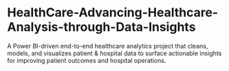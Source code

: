 # HealthCare-Advancing-Healthcare-Analysis-through-Data-Insights
A Power BI-driven end-to-end healthcare analytics project that cleans, models, and visualizes patient &amp; hospital data to surface actionable insights for improving patient outcomes and hospital operations.
